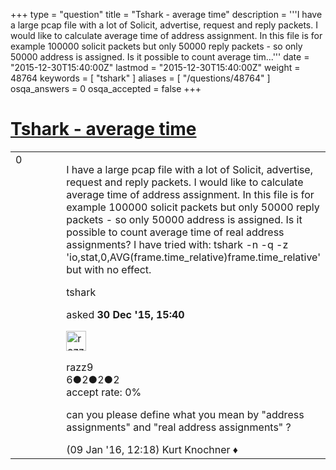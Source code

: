 +++
type = "question"
title = "Tshark - average time"
description = '''I have a large pcap file with a lot of Solicit, advertise, request and reply packets. I would like to calculate average time of address assignment. In this file is for example 100000 solicit packets but only 50000 reply packets - so only 50000 address is assigned. Is it possible to count average tim...'''
date = "2015-12-30T15:40:00Z"
lastmod = "2015-12-30T15:40:00Z"
weight = 48764
keywords = [ "tshark" ]
aliases = [ "/questions/48764" ]
osqa_answers = 0
osqa_accepted = false
+++

<div class="headNormal">

# [Tshark - average time](/questions/48764/tshark-average-time)

</div>

<div id="main-body">

<div id="askform">

<table id="question-table" style="width:100%;"><colgroup><col style="width: 50%" /><col style="width: 50%" /></colgroup><tbody><tr class="odd"><td style="width: 30px; vertical-align: top"><div class="vote-buttons"><div id="post-48764-score" class="post-score" title="current number of votes">0</div><div id="favorite-count" class="favorite-count"></div></div></td><td><div id="item-right"><div class="question-body"><p>I have a large pcap file with a lot of Solicit, advertise, request and reply packets. I would like to calculate average time of address assignment. In this file is for example 100000 solicit packets but only 50000 reply packets - so only 50000 address is assigned. Is it possible to count average time of real address assignments? I have tried with: tshark -n -q -z 'io,stat,0,AVG(frame.time_relative)frame.time_relative' but with no effect.</p></div><div id="question-tags" class="tags-container tags">tshark</div><div id="question-controls" class="post-controls"></div><div class="post-update-info-container"><div class="post-update-info post-update-info-user"><p>asked <strong>30 Dec '15, 15:40</strong></p><img src="https://secure.gravatar.com/avatar/5a74bb5e2a46cd343fd29fc5fa2b182b?s=32&amp;d=identicon&amp;r=g" class="gravatar" width="32" height="32" alt="razz9&#39;s gravatar image" /><p>razz9<br />
<span class="score" title="6 reputation points">6</span><span title="2 badges"><span class="badge1">●</span><span class="badgecount">2</span></span><span title="2 badges"><span class="silver">●</span><span class="badgecount">2</span></span><span title="2 badges"><span class="bronze">●</span><span class="badgecount">2</span></span><br />
<span class="accept_rate" title="Rate of the user&#39;s accepted answers">accept rate:</span> <span title="razz9 has no accepted answers">0%</span></p></div></div><div id="comments-container-48764" class="comments-container"><span id="49026"></span><div id="comment-49026" class="comment"><div id="post-49026-score" class="comment-score"></div><div class="comment-text"><p>can you please define what you mean by "address assignments" and "real address assignments" ?</p></div><div id="comment-49026-info" class="comment-info"><span class="comment-age">(09 Jan '16, 12:18)</span> Kurt Knochner ♦</div></div></div><div id="comment-tools-48764" class="comment-tools"></div><div class="clear"></div><div id="comment-48764-form-container" class="comment-form-container"></div><div class="clear"></div></div></td></tr></tbody></table>

</div>

</div>

